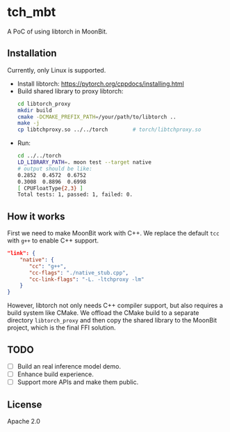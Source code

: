 # tch_mbt

A PoC of using libtorch in MoonBit.

## Installation

Currently, only Linux is supported.

- Install libtorch: <https://pytorch.org/cppdocs/installing.html>
- Build shared library to proxy libtorch:
   ```bash
   cd libtorch_proxy
   mkdir build
   cmake -DCMAKE_PREFIX_PATH=/your/path/to/libtorch ..
   make -j
   cp libtchproxy.so ../../torch        # torch/libtchproxy.so
   ```
- Run:
   ```bash
   cd ../../torch
   LD_LIBRARY_PATH=. moon test --target native
   # output should be like:
   0.2852  0.4572  0.6752
   0.3008  0.8896  0.6998
   [ CPUFloatType{2,3} ]
   Total tests: 1, passed: 1, failed: 0.
   ```

## How it works

First we need to make MoonBit work with C++. We replace the default `tcc` with `g++` to enable C++ support.

```json
"link": {
    "native": {
       "cc": "g++",
       "cc-flags": "./native_stub.cpp",
       "cc-link-flags": "-L. -ltchproxy -lm"
    }
}
```

However, libtorch not only needs C++ compiler support, but also requires a build system like CMake. We offload the CMake build to a separate directory `libtorch_proxy` and then copy the shared library to the MoonBit project, which is the final FFI solution.

## TODO

- [ ] Build an real inference model demo.
- [ ] Enhance build experience.
- [ ] Support more APIs and make them public.

## License

Apache 2.0